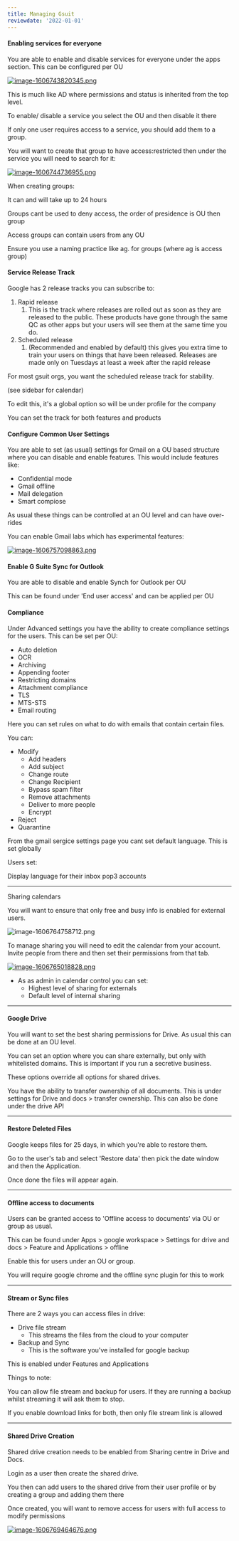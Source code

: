 ```yaml
---
title: Managing Gsuit
reviewdate: '2022-01-01'
---
```


#### Enabling services for everyone

You are able to enable and disable services for everyone under the apps section. This can be configured per OU

[![image-1606743820345.png](/assets/iqQ48KLKrC2hNJ1k-image-1606743820345.png)](/assets/iqQ48KLKrC2hNJ1k-image-1606743820345.png)

This is much like AD where permissions and status is inherited from the top level.

To enable/ disable a service you select the OU and then disable it there

If only one user requires access to a service, you should add them to a group. 

You will want to create that group to have access:restricted then under the service you will need to search for it:

[![image-1606744736955.png](/assets/b7eY4DH3O7l5mvGO-image-1606744736955.png)](/assets/b7eY4DH3O7l5mvGO-image-1606744736955.png)

When creating groups:

It can and will take up to 24 hours

Groups cant be used to deny access, the order of presidence is OU then group

Access groups can contain users from any OU

Ensure you use a naming practice like ag.<name> for groups (where ag is access group)

#### Service Release Track

Google has 2 release tracks you can subscribe to:

1.  Rapid release
    1.  This is the track where releases are rolled out as soon as they are released to the public. These products have gone through the same QC as other apps but your users will see them at the same time you do.
2.  Scheduled release
    1.  (Recommended and enabled by default) this gives you extra time to train your users on things that have been released. Releases are made only on Tuesdays at least a week after the rapid release

For most gsuit orgs, you want the scheduled release track for stability. 

(see sidebar for calendar)

To edit this, it's a global option so will be under profile for the company

You can set the track for both features and products

#### Configure Common User Settings

You are able to set (as usual) settings for Gmail on a OU based structure where you can disable and enable features. This would include features like:

*   Confidential mode
*   Gmail offline
*   Mail delegation
*   Smart compiose

As usual these things can be controlled at an OU level and can have over-rides

You can enable Gmail labs which has experimental features:

[![image-1606757098863.png](/assets/h0o4TLba8od6YCyr-image-1606757098863.png)](/assets/h0o4TLba8od6YCyr-image-1606757098863.png)

#### Enable G Suite Sync for Outlook

You are able to disable and enable Synch for Outlook per OU

This can be found under 'End user access' and can be applied per OU

#### Compliance

Under Advanced settings you have the ability to create compliance settings for the users. This can be set per OU:

*   Auto deletion
*   OCR
*   Archiving 
*   Appending footer
*   Restricting domains
*   Attachment compliance
*   TLS
*   MTS-STS
*   Email routing

Here you can set rules on what to do with emails that contain certain files.

You can:

*   Modify
    *   Add headers
    *   Add subject
    *   Change route
    *   Change Recipient
    *   Bypass spam filter
    *   Remove attachments
    *   Deliver to more people
    *   Encrypt
*   Reject
*   Quarantine

From the gmail sergice settings page you cant set default language. This is set globally

Users set:

Display language for their inbox
pop3 accounts

* * *

Sharing calendars

You will want to ensure that only free and busy info is enabled for external users.

![image-1606764758712.png](/assets/AooTYe4QwdbFLMru-image-1606764758712.png)

To manage sharing you will need to edit the calendar from your account. Invite people from there and then set their permissions from that tab. 

[![image-1606765018828.png](/assets/80eCCMAfHz1QGsR0-image-1606765018828.png)](/assets/80eCCMAfHz1QGsR0-image-1606765018828.png)

*   As as admin in calendar control you can set:
    *   Highest level of sharing for externals
    *   Default level of internal sharing

* * *

#### Google Drive

You will want to set the best sharing permissions for Drive. As usual this can be done at an OU level.

You can set an option where you can share externally, but only with whitelisted domains. This is important if you run a secretive business. 

These options override all options for shared drives. 

You have the ability to transfer ownership of all documents. This is under settings for Drive and docs > transfer ownership. This can also be done under the drive API

* * *

#### Restore Deleted Files

Google keeps files for 25 days, in which you're able to restore them.

Go to the user's tab and select 'Restore data' then pick the date window and then the Application.

Once done the files will appear again. 

* * *

#### Offline access to documents

Users can be granted access to 'Offline access to documents' via OU or group as usual.

This can be found under Apps > google workspace > Settings for drive and docs > Feature and Applications > offline

Enable this for users under an OU or group. 

You will require google chrome and the offline sync plugin for this to work

* * *

#### Stream or Sync files

There are 2 ways you can access files in drive:

*   Drive file stream
    *   This streams the files from the cloud to your computer
*   Backup and Sync
    *   This is the software you've installed for google backup

This is enabled under Features and Applications 

Things to note:

You can allow file stream and backup for users. If they are running a backup whilst streaming it will ask them to stop.

If you enable download links for both, then only file stream link is allowed

* * *

#### Shared Drive Creation

Shared drive creation needs to be enabled from Sharing centre in Drive and Docs.

Login as a user then create the shared drive. 

You then can add users to the shared drive from their user profile or by creating a group and adding them there

Once created, you will want to remove access for users with full access to modify permissions

[![image-1606769464676.png](/assets/nzcVoSkDoOg3V3D9-image-1606769464676.png)](/assets/nzcVoSkDoOg3V3D9-image-1606769464676.png)

